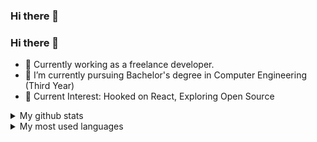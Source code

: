 ### Hi there 👋

### Hi there 👋

- 🔭 Currently working as a freelance developer.
- 🌱 I’m currently pursuing Bachelor's degree in Computer Engineering (Third Year)
- 📖 Current Interest: Hooked on React, Exploring Open Source


<details>
  <summary>My github stats</summary>
  
  <img src="https://github-readme-stats.vercel.app/api?username=anujjoshi63&count_private=true&theme=react&hide_border=0" />
</details>

<details>
  <summary>My most used languages</summary>
  
  <img src="https://github-readme-stats.vercel.app/api/top-langs/?username=anujjoshi63&count_private=true&theme=react&hide_border=1" />
</details>


